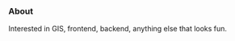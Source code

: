 ### About

Interested in GIS, frontend, backend, anything else that looks fun.

<!--
**olrafa/olrafa** is a ✨ _special_ ✨ repository because its `README.md` appears on your GitHub profile.
-->
